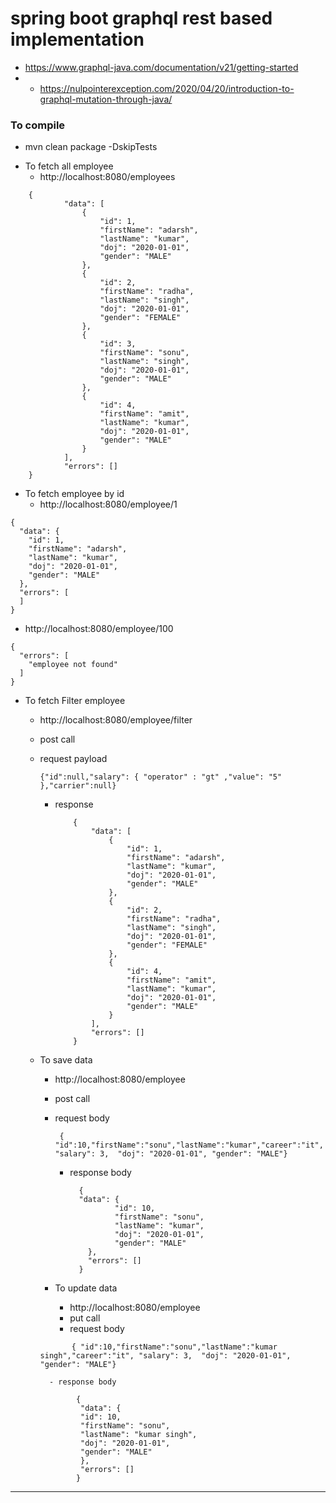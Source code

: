 # spring boot graphql rest based implementation 

*  https://www.graphql-java.com/documentation/v21/getting-started
* - https://nulpointerexception.com/2020/04/20/introduction-to-graphql-mutation-through-java/


### To compile 
* mvn clean package -DskipTests

- To fetch all employee 
    - http://localhost:8080/employees
```   
    {
            "data": [
                {
                    "id": 1,
                    "firstName": "adarsh",
                    "lastName": "kumar",
                    "doj": "2020-01-01",
                    "gender": "MALE"
                },
                {
                    "id": 2,
                    "firstName": "radha",
                    "lastName": "singh",
                    "doj": "2020-01-01",
                    "gender": "FEMALE"
                },
                {
                    "id": 3,
                    "firstName": "sonu",
                    "lastName": "singh",
                    "doj": "2020-01-01",
                    "gender": "MALE"
                },
                {
                    "id": 4,
                    "firstName": "amit",
                    "lastName": "kumar",
                    "doj": "2020-01-01",
                    "gender": "MALE"
                }
            ],
            "errors": []
    }
```


- To fetch employee by id
  - http://localhost:8080/employee/1
```   
{
  "data": {
    "id": 1,
    "firstName": "adarsh",
    "lastName": "kumar",
    "doj": "2020-01-01",
    "gender": "MALE"
  },
  "errors": [    
  ]
}
```
- http://localhost:8080/employee/100
```
{
  "errors": [
    "employee not found"
  ]
}
```

- To fetch Filter employee
  - http://localhost:8080/employee/filter
  - post call
  - request payload
    ```
    {"id":null,"salary": { "operator" : "gt" ,"value": "5" },"carrier":null}
    ```
    - response
      ```
          {
              "data": [
                  {
                      "id": 1,
                      "firstName": "adarsh",
                      "lastName": "kumar",
                      "doj": "2020-01-01",
                      "gender": "MALE"
                  },
                  {
                      "id": 2,
                      "firstName": "radha",
                      "lastName": "singh",
                      "doj": "2020-01-01",
                      "gender": "FEMALE"
                  },
                  {
                      "id": 4,
                      "firstName": "amit",
                      "lastName": "kumar",
                      "doj": "2020-01-01",
                      "gender": "MALE"
                  }
              ],
              "errors": []
          }
      ```

  - To save data
    - http://localhost:8080/employee
    - post call
    - request body
      ```
       { "id":10,"firstName":"sonu","lastName":"kumar","career":"it", "salary": 3,  "doj": "2020-01-01", "gender": "MALE"}
      ```
      - response body
        ```
          {
          "data": {
                  "id": 10,
                  "firstName": "sonu",
                  "lastName": "kumar",
                  "doj": "2020-01-01",
                  "gender": "MALE"
            },
            "errors": []
          }
        ```

    - To update data
      - http://localhost:8080/employee
      - put call
      - request body
    ```
           { "id":10,"firstName":"sonu","lastName":"kumar singh","career":"it", "salary": 3,  "doj": "2020-01-01", "gender": "MALE"}
    ```
          - response body
     ```
             {
              "data": {
              "id": 10,
              "firstName": "sonu",
              "lastName": "kumar singh",
              "doj": "2020-01-01",
              "gender": "MALE"
              },
              "errors": []
             }
     ```
    
---